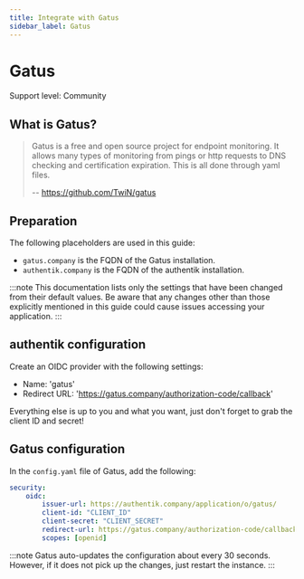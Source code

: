 ```yaml
---
title: Integrate with Gatus
sidebar_label: Gatus
---
```


# Gatus

<span class="badge badge--secondary">Support level: Community</span>

## What is Gatus?

> Gatus is a free and open source project for endpoint monitoring. It allows many types of monitoring from pings or http requests to DNS checking and certification expiration. This is all done through yaml files.
>
> -- https://github.com/TwiN/gatus

## Preparation

The following placeholders are used in this guide:

- `gatus.company` is the FQDN of the Gatus installation.
- `authentik.company` is the FQDN of the authentik installation.

:::note
This documentation lists only the settings that have been changed from their default values. Be aware that any changes other than those explicitly mentioned in this guide could cause issues accessing your application.
:::

## authentik configuration

Create an OIDC provider with the following settings:

- Name: 'gatus'
- Redirect URL: 'https://gatus.company/authorization-code/callback'

Everything else is up to you and what you want, just don't forget to grab the client ID and secret!

## Gatus configuration

In the `config.yaml` file of Gatus, add the following:

```yml
security:
    oidc:
        issuer-url: https://authentik.company/application/o/gatus/
        client-id: "CLIENT_ID"
        client-secret: "CLIENT_SECRET"
        redirect-url: https://gatus.company/authorization-code/callback
        scopes: [openid]
```

:::note
Gatus auto-updates the configuration about every 30 seconds. However, if it does not pick up the changes, just restart the instance.
:::
